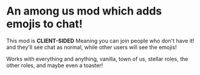 # An among us mod which adds emojis to chat!

This mod is **CLIENT-SIDED** Meaning you can join people who don't have it! and they'll see chat as normal, while other users will see the emojis!

Works with everything and anything, vanilla, town of us, stellar roles, the other roles, and maybe even a toaster!

